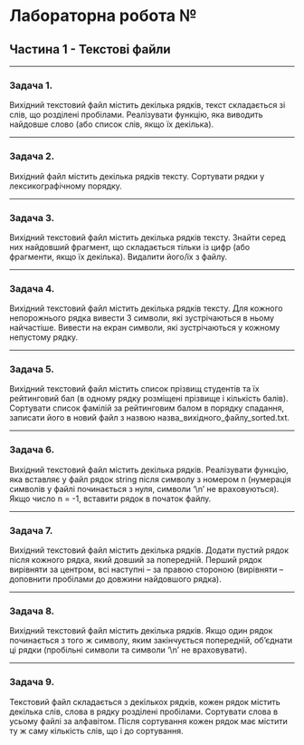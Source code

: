 # Лабораторна робота №
## Частина 1 - Текстові файли
___

### Задача 1. 
Вихідний текстовий файл містить декілька рядків, текст складається зі слів, що розділені пробілами. Реалізувати функцію, яка виводить найдовше слово (або список слів, якщо їх декілька). 
___
### Задача 2. 
Вихідний файл містить декілька рядків тексту. Сортувати рядки у лексикографічному порядку.
___
### Задача 3. 
Вихідний текстовий файл містить декілька рядків тексту. Знайти серед них найдовший фрагмент, що складається тільки із цифр (або фрагменти, якщо їх декілька). Видалити його/їх з файлу.
___
### Задача 4. 
Вихідний текстовий файл містить декілька рядків тексту. Для кожного непорожнього рядка вивести 3 символи, які зустрічаються в ньому найчастіше. Вивести на екран символи, які зустрічаються у кожному непустому рядку.
___
### Задача 5. 
Вихідний текстовий файл містить список прізвищ студентів та їх рейтинговий бал (в одному рядку розміщені прізвище і кількість балів). Сортувати список фамілій за рейтинговим балом в порядку спадання, записати його в новий файл з назвою назва_вихідного_файлу_sorted.txt.
___
### Задача 6. 
Вихідний текстовий файл містить декілька рядків. Реалізувати функцію, яка вставляє у файл рядок string після символу з номером n (нумерація символів у файлі починається з нуля, символи ‘\n’ не враховуються). Якщо число n = -1, вставити рядок в початок файлу.
___
### Задача 7. 
Вихідний текстовий файл містить декілька рядків. Додати пустий рядок після кожного рядка, який довший за попередній. Перший рядок вирівняти за центром, всі наступні – за правою стороною (вирівняти – доповнити пробілами до довжини найдовшого рядка). 
___
### Задача 8. 
Вихідний текстовий файл містить декілька рядків. Якщо один рядок починається з того ж символу, яким закінчується попередній, об’єднати ці рядки (пробільні символи та символи ‘\n’ не враховувати).
___
### Задача 9. 
Текстовий файл складається з декількох рядків, кожен рядок містить декілька слів, слова в рядку розділені пробілами. Сортувати слова в усьому файлі за алфавітом. Після сортування кожен рядок має містити ту ж саму кількість слів, що і до сортування.
